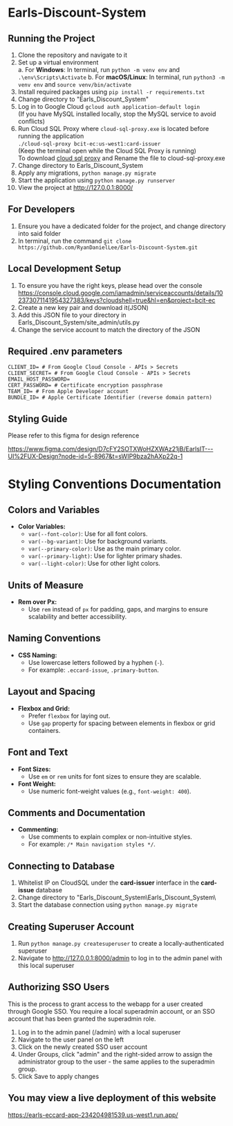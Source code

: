 # Earls-Discount-System

## Running the Project

1. Clone the repository and navigate to it
2. Set up a virtual environment  
   a. For **Windows**: In terminal, run `python -m venv env` and `.\env\Scripts\Activate`
   b. For **macOS/Linux**: In terminal, run `python3 -m venv env` and `source venv/bin/activate`
3. Install required packages using `pip install -r requirements.txt`
4. Change directory to "Earls_Discount_System"
5. Log in to Google Cloud `gcloud auth application-default login`
   <br>(If you have MySQL installed locally, stop the MySQL service to avoid conflicts)
6. Run Cloud SQL Proxy where `cloud-sql-proxy.exe` is located before running the application
   <br>`./cloud-sql-proxy bcit-ec:us-west1:card-issuer`
   <br>(Keep the terminal open while the Cloud SQL Proxy is running)
   <br>To download [cloud sql proxy](https://storage.googleapis.com/cloud-sql-connectors/cloud-sql-proxy/v2.14.0/cloud-sql-proxy.x64.exe) and Rename the file to cloud-sql-proxy.exe
7. Change directory to Earls_Discount_System
8. Apply any migrations, `python manage.py migrate`
9. Start the application using `python manage.py runserver`
10. View the project at http://127.0.0.1:8000/

## For Developers

1. Ensure you have a dedicated folder for the project, and change directory into said folder
2. In terminal, run the command `git clone https://github.com/RyanDanielLee/Earls-Discount-System.git`

## Local Development Setup

1. To ensure you have the right keys, please head over the console https://console.cloud.google.com/iamadmin/serviceaccounts/details/102373071141954327383/keys?cloudshell=true&hl=en&project=bcit-ec
2. Create a new key pair and download it(JSON)
3. Add this JSON file to your directory in Earls_Discount_System/site_admin/utils.py
4. Change the service account to match the directory of the JSON

## Required .env parameters

```
CLIENT_ID= # From Google Cloud Console - APIs > Secrets
CLIENT_SECRET= # From Google Cloud Console - APIs > Secrets
EMAIL_HOST_PASSWORD=
CERT_PASSWORD= # Certificate encryption passphrase
TEAM_ID= # From Apple Developer account
BUNDLE_ID= # Apple Certificate Identifier (reverse domain pattern)
```

## Styling Guide

Please refer to this figma for design reference

https://www.figma.com/design/D7cFY2SOTXWoHZXWAz21jB/EarlsIT---UI%2FUX-Design?node-id=5-8967&t=sWIP9bza2hAXp22q-1

# Styling Conventions Documentation

## Colors and Variables
- **Color Variables:**
  - `var(--font-color)`: Use for all font colors.
  - `var(--bg-variant)`: Use for background variants.
  - `var(--primary-color)`: Use as the main primary color.
  - `var(--primary-light)`: Use for lighter primary shades.
  - `var(--light-color)`: Use for other light colors.

## Units of Measure
- **Rem over Px:**
  - Use `rem` instead of `px` for padding, gaps, and margins to ensure scalability and better accessibility.

## Naming Conventions
- **CSS Naming:**
  - Use lowercase letters followed by a hyphen (`-`).
  - For example: `.eccard-issue`, `.primary-button`.

## Layout and Spacing
- **Flexbox and Grid:**
  - Prefer `flexbox` for laying out.
  - Use `gap` property for spacing between elements in flexbox or grid containers.

## Font and Text
- **Font Sizes:**
  - Use `em` or `rem` units for font sizes to ensure they are scalable.
- **Font Weight:**
  - Use numeric font-weight values (e.g., `font-weight: 400`).

## Comments and Documentation
- **Commenting:**
  - Use comments to explain complex or non-intuitive styles.
  - For example: `/* Main navigation styles */`.


## Connecting to Database

1. Whitelist IP on CloudSQL under the **card-issuer** interface in the **card-issue** database
2. Change directory to "Earls_Discount_System\Earls_Discount_System\
3. Start the database connection using `python manage.py migrate`

## Creating Superuser Account

1. Run ``python manage.py createsuperuser`` to create a locally-authenticated superuser
2. Navigate to http://127.0.0.1:8000/admin to log in to the admin panel with this local superuser

## Authorizing SSO Users
This is the process to grant access to the webapp for a user created through Google SSO. You require a local superadmin account,
or an SSO account that has been granted the superadmin role.

1. Log in to the admin panel (/admin) with a local superuser
2. Navigate to the user panel on the left
3. Click on the newly created SSO user account
4. Under Groups, click "admin" and the right-sided arrow to assign the administrator group to the user - the same applies to the superadmin group.
5. Click Save to apply changes

## You may view a live deployment of this website
https://earls-eccard-app-234204981539.us-west1.run.app/
